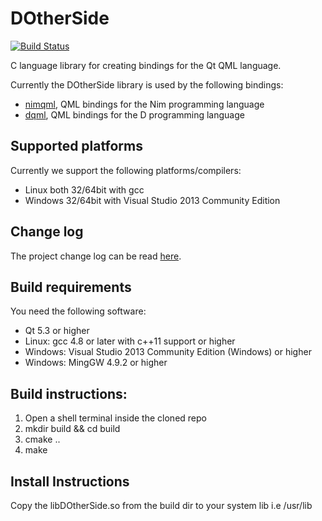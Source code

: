 # DOtherSide
[![Build Status](https://travis-ci.org/filcuc/DOtherSide.svg?branch=develop)](https://travis-ci.org/filcuc/DOtherSide)

C language library for creating bindings for the Qt QML language.

Currently the DOtherSide library is used by the following bindings:
* [nimqml](https://github.com/filcuc/nimqml), QML bindings for the Nim programming language
* [dqml](https://github.com/filcuc/dqml), QML bindings for the D programming language

## Supported platforms
Currently we support the following platforms/compilers:
- Linux both 32/64bit with gcc
- Windows 32/64bit with Visual Studio 2013 Community Edition

## Change log
The project change log can be read [here](./CHANGELOG.md).

## Build requirements
You need the following software:
* Qt 5.3 or higher
* Linux: gcc 4.8 or later with c++11 support or higher
* Windows: Visual Studio 2013 Community Edition (Windows) or higher
* Windows: MingGW 4.9.2 or higher

## Build instructions:
1. Open a shell terminal inside the cloned repo
2. mkdir build && cd build
3. cmake ..
4. make

## Install Instructions
Copy the libDOtherSide.so from the build dir to your system lib i.e /usr/lib
